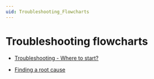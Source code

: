 ```yaml
---
uid: Troubleshooting_Flowcharts
---
```


# Troubleshooting flowcharts

- [Troubleshooting -  Where to start?](xref:Troubleshooting_Where_to_Start)

- [Finding a root cause](xref:Finding_a_Root_Cause)
